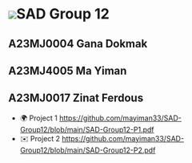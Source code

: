  ![](https://user-images.githubusercontent.com/18350557/176309783-0785949b-9127-417c-8b55-ab5a4333674e.gif)SAD Group 12
================================================================================================================================

A23MJ0004 Gana Dokmak
---------------------------------------
A23MJ4005 Ma Yiman
---------------------------------------
A23MJ0017 Zinat Ferdous
---------------------------------------

* 🌍  Project 1 https://github.com/mayiman33/SAD-Group12/blob/main/SAD-Group12-P1.pdf
* ✉️  Project 2 https://github.com/mayiman33/SAD-Group12/blob/main/SAD-Group12-P2.pdf
